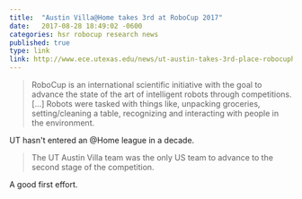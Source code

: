 ```yaml
---
title:  "Austin Villa@Home takes 3rd at RoboCup 2017"
date:   2017-08-28 18:49:02 -0600
categories: hsr robocup research news
published: true
type: link
link: http://www.ece.utexas.edu/news/ut-austin-takes-3rd-place-robocuphome-2017-competition-japan
---
```


>RoboCup is an international scientific initiative with the goal to advance the state of the art of
>intelligent robots through competitions. [...] Robots were tasked with things like, unpacking groceries, 
>setting/cleaning a table, recognizing and interacting with people in the environment.

UT hasn't entered an @Home league in a decade.

>The UT Austin Villa team was the only US team to advance to the second stage of the competition.

A good first effort.
